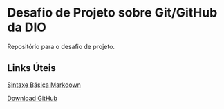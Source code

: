 # Desafio de Projeto sobre Git/GitHub da DIO
Repositório para o desafio de projeto.

## Links Úteis
[Sintaxe Básica Markdown](https://www.markdownguide.org/)

[Download GitHub](https://git-scm.com/downloads)
